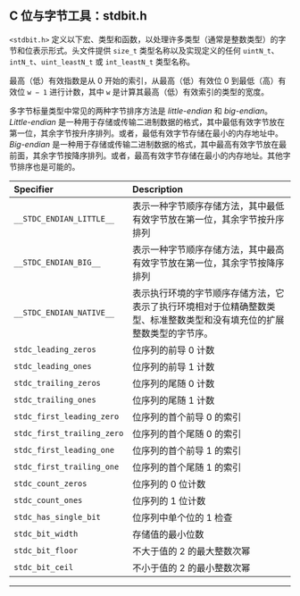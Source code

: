 ## C 位与字节工具：stdbit.h


`<stdbit.h>` 定义以下宏、类型和函数，以处理许多类型（通常是整数类型）的字节和位表示形式。头文件提供 `size_t` 类型名称以及实现定义的任何 `uintN_t`、`intN_t`、`uint_leastN_t` 或 `int_leastN_t` 类型名称。

最高（低）有效指数是从 0 开始的索引，从最高（低）有效位 0 到最低（高）有效位 `w − 1` 进行计数，其中 `w` 是计算其最高（低）有效索引的类型的宽度。

多字节标量类型中常见的两种字节排序方法是 *little-endian* 和 *big-endian*。*Little-endian* 是一种用于存储或传输二进制数据的格式，其中最低有效字节放在第一位，其余字节按升序排列。或者，最低有效字节存储在最小的内存地址中。*Big-endian* 是一种用于存储或传输二进制数据的格式，其中最高有效字节放在最前面，其余字节按降序排列。或者，最高有效字节存储在最小的内存地址。其他字节排序也是可能的。

| Specifier                  | Description                                                                                                            |
| :------------------------- | :--------------------------------------------------------------------------------------------------------------------- |
| `__STDC_ENDIAN_LITTLE__`   | 表示一种字节顺序存储方法，其中最低有效字节放在第一位，其余字节按升序排列                                               |
| `__STDC_ENDIAN_BIG__`      | 表示一种字节顺序存储方法，其中最高有效字节放在第一位，其余字节按降序排列                                               |
| `__STDC_ENDIAN_NATIVE__`   | 表示执行环境的字节顺序存储方法，它表示了执行环境相对于位精确整数类型、标准整数类型和没有填充位的扩展整数类型的字节序。 |
| `stdc_leading_zeros`       | 位序列的前导 0 计数                                                                                                    |
| `stdc_leading_ones`        | 位序列的前导 1 计数                                                                                                    |
| `stdc_trailing_zeros`      | 位序列的尾随 0 计数                                                                                                    |
| `stdc_trailing_ones`       | 位序列的尾随 1 计数                                                                                                    |
| `stdc_first_leading_zero`  | 位序列的首个前导 0 的索引                                                                                              |
| `stdc_first_trailing_zero` | 位序列的首个尾随 0 的索引                                                                                              |
| `stdc_first_leading_one`   | 位序列的首个前导 1 的索引                                                                                              |
| `stdc_first_trailing_one`  | 位序列的首个尾随 1 的索引                                                                                              |
| `stdc_count_zeros`         | 位序列的 0 位计数                                                                                                      |
| `stdc_count_ones`          | 位序列的 1 位计数                                                                                                      |
| `stdc_has_single_bit`      | 位序列中单个位的 1 检查                                                                                                |
| `stdc_bit_width`           | 存储值的最小位数                                                                                                       |
| `stdc_bit_floor`           | 不大于值的 2 的最大整数次幂                                                                                            |
| `stdc_bit_ceil`            | 不小于值的 2 的最小整数次幂                                                                                            |

---